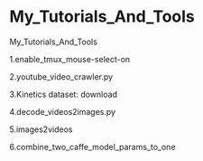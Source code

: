 # My_Tutorials_And_Tools
My_Tutorials_And_Tools

1.enable_tmux_mouse-select-on

2.youtube_video_crawler.py

3.Kinetics dataset: download

4.decode_videos2images.py

5.images2videos

6.combine_two_caffe_model_params_to_one

